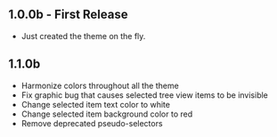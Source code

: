 ## 1.0.0b - First Release
* Just created the theme on the fly.

## 1.1.0b
* Harmonize colors throughout all the theme
* Fix graphic bug that causes selected tree view items to be invisible
* Change selected item text color to white
* Change selected item background color to red
* Remove deprecated pseudo-selectors
